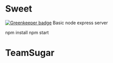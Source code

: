 # Sweet

[![Greenkeeper badge](https://badges.greenkeeper.io/acinader/TeamSugar.svg)](https://greenkeeper.io/)
Basic node express server

npm install
npm start
# TeamSugar
